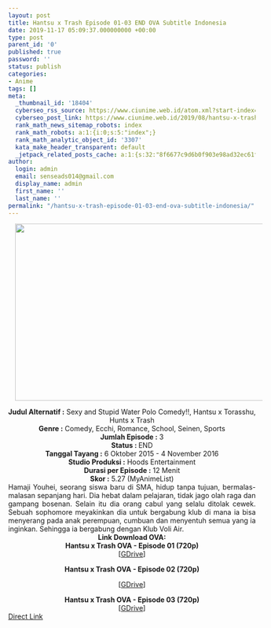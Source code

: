 ```yaml
---
layout: post
title: Hantsu x Trash Episode 01-03 END OVA Subtitle Indonesia
date: 2019-11-17 05:09:37.000000000 +00:00
type: post
parent_id: '0'
published: true
password: ''
status: publish
categories:
- Anime
tags: []
meta:
  _thumbnail_id: '18404'
  cyberseo_rss_source: https://www.ciunime.web.id/atom.xml?start-index=1801&max-results=150
  cyberseo_post_link: https://www.ciunime.web.id/2019/08/hantsu-x-trash-episode-01-03-end-batch.html
  rank_math_news_sitemap_robots: index
  rank_math_robots: a:1:{i:0;s:5:"index";}
  rank_math_analytic_object_id: '3307'
  kata_make_header_transparent: default
  _jetpack_related_posts_cache: a:1:{s:32:"8f6677c9d6b0f903e98ad32ec61f8deb";a:2:{s:7:"expires";i:1662897205;s:7:"payload";a:0:{}}}
author:
  login: admin
  email: senseads014@gmail.com
  display_name: admin
  first_name: ''
  last_name: ''
permalink: "/hantsu-x-trash-episode-01-03-end-ova-subtitle-indonesia/"
---
```

<div class="separator" style="clear: both; text-align: center;"><a href="https://1.bp.blogspot.com/-CkKRTV0bZYU/XVRa6VasMyI/AAAAAAAAdMM/Cp_IGishFi8RyYZ1ATyQwIsnhTVeByxJQCLcBGAs/s1600/Hantsu%2Bx%2BTrash%2BOVA.jpg" imageanchor="1" style="margin-left: 1em; margin-right: 1em;"><img border="0" data-original-height="720" data-original-width="1280" height="360" src="{{ site.baseurl }}/assets/2019/11/Hantsu%2Bx%2BTrash%2BOVA.jpg" width="640" /></a></div>
<p>
<div style="text-align: center;"><b>Judul</b><b><b>&nbsp;Alternatif</b>&nbsp;:</b> Sexy and Stupid Water Polo Comedy!!, Hantsu x Torasshu, Hunts x Trash</div>
<div style="text-align: center;"><b>Genre :</b> Comedy, Ecchi, Romance, School, Seinen, Sports</div>
<div style="text-align: center;"><b>Jumlah Episode :</b> 3<br /><b>Status :&nbsp;</b>END<br /><b>Tanggal Tayang :</b> 6 Oktober 2015 - 4 November 2016<br /><b>Studio Produksi :</b> Hoods Entertainment<br /><b>Durasi per Episode :</b> 12 Menit</div>
<div style="text-align: center;"><b>Skor :</b> 5.27 (MyAnimeList)</div>
<div style="text-align: center;"></div>
<div style="text-align: justify;"><span class="isi">Hamaji Youhei, seorang siswa baru di SMA, hidup tanpa tujuan, bermalas-malasan sepanjang hari. Dia hebat dalam pelajaran, tidak jago olah raga dan gampang bosenan. Selain itu dia orang cabul yang selalu ditolak cewek. Sebuah sophomore meyakinkan dia untuk bergabung klub di mana ia bisa menyerang pada anak perempuan, cumbuan dan menyentuh semua yang ia inginkan. Sehingga ia bergabung dengan Klub Voli Air.</span></div>
<div style="text-align: justify;"></div>
<div style="text-align: justify;"></div>
<div style="text-align: center;">
<div style="text-align: center;"><b>Link Download OVA:</b></div>
<div style="text-align: center;">
<div style="text-align: center;"><b>Hantsu x Trash</b><b>&nbsp;OVA</b><b>&nbsp;- Episode 01 (</b><b>720p</b><b>)</b></div>
<div style="text-align: center;">
<div style="text-align: center;">[<a href="https://gdriveplayer.us/redirect.php?link=vjMlmj11XrdJx3qnvZW9IgDfdAEB8rZTvi2RazgZBbEMhyFh3n%252FmWAM%252FKz3d8sNfI2EN3KFJAMT0BXKS0nlCmtZ%252Fqg4N%252BANUNzEF0DX%252Bi7Ea0%252F3d6H2KSM9dso9kVJzbdFLW%252BPtWmyHLfcD%252FajyPGsIsNtQVk3b3S9INS99HFgMpDjvDYK%252FQpRXbwOWBUuTjIf4ZU9ut7iOyp5M5er46IEaoNCAGyU4gx3Bv6BJoon38bMZDe1ME0hso%252BWNt%252FO%252FL0WC0Zgbb0nj1HEnLsJDtNA8DVRUJ1q%252FLF2lf6G3YelfIXZB3i37Wv4tH69yTQ%252ByOScIOe1RVzZuok0ZZxO9qiJccSUB9mHq7ljv1UUohCZA0z6LY%252F5WfJY%252FqowJm1y9cg0XdwZlLzlIJN%252BKjrG1OoEW3RRjttpJ9iEM2Z0Dz6G0SYt%252Fwa8mzgNw9f4rZgeXmorfBA1gK90qixFo4LbKvBKMJk3ea5vk8QweEnx2SUqnNjQx%252BrAGHArcEZnduVan1dHAtPqXyUYPbESXPBbRR2KfAup7uRAPfOs6YxkmI1lKKAq%252BXWZlGeYSAVQRpL45esWABxPhrEalaUdSnGzEU49ByZAUqjp4UZoXfgnfrrExzNGhBcxiwZpioU%252FDA70J3I9YCRnwH35j7a2e8cMSZmuRyzD6hqxGjED2gYhOkwN068mTEXsrIeNApI4d%252FeMy8R3Qa53KCDNR%252BwKBefvaXMH8YAeaSrE34frAdkQmMxo1jPPpHn8ASjWnOJUrvnrcPjupxH3fdL97YFyOO9oKpCSMPQbfvytiApeuRgpZxvIhQg3oEUusV%252BmP3IqMfRjlq1nT8evkpJzovSxhInXCIirkUByaOBhHYFdQJX7ewto1xnky%252BpC9zy3gg%252BJ29Fbu%252FwWBG6uJ68pVzkyTW8cL53l4wX%252BVb4wtnLWJykmJtbQNFpbFk%252BKHdB1GOzUs%252BB9EEXgEdE8EF7NpbPKNXPfYfdYLMQCPr2Vre43%252Fqeq2QSiAY1BAlAJzNS9%252FLJhGNJOllY%253D" target="_blank" rel="noopener">GDrive</a>]</div>
<div style="text-align: center;">
<div style="text-align: center;"></div>
</div>
</div>
<p><b>Hantsu x Trash</b><b>&nbsp;OVA</b><b>&nbsp;- Episode 02</b><b>&nbsp;(</b><b>720p</b><b>)</b></div>
<div style="text-align: center;">
<div style="text-align: center;">[<a href="https://gdriveplayer.us/redirect.php?link=M3sIR1DvnW%252BNlaEhpqlFEQPTr6FKf3%252FW9X75QffDwlONxFd0Ev6%252FQUOJGK7aVqQFwEXr6%252F6yn37SqEX7ZN1ZOXnBDduOdd0gD2ODNNHvLlL0qlgEKGPRjdUxpEKtwpD20OMOXdwKFBGps0Fc2WNrGUpYKfQopBbevbdggwo%252BLJtSGueAGtV9q7rDnxOxOssD%252BDH6x%252FqiWkha%252BD3uQWRUvAJ9aKsvLjSm%252BkibpHJDBbYriTaNoIk%252BhE1BmesIRWiaAm9jlP2w8q1x70y7exf0e2egK%252FR1v9enL3MLm218XIhpAs7t86r31S43jKP08KOq6EerWoGQtBPtNeITUck8xBqr4OD9czA6t63J8R1oH200d3rwWpSFu2wLrhM639HSGd1Wb8ZlkD18XyHvs%252BD9BigkBQ1o%252FkWdJTyoZhT8NirI7KkuDt03j00YLWszOzp%252FfXbA2ntYzl5i1DY1WW41IN4PhnmwpUQa9CQg5P%252F8EwLlcUXqN14H0rV7x3rLOGPV9qFmSuw08zr75aVO5BqL%252B3Pji%252F8idtJhhIIKQeC2sqmwL7Zfs%252FsUJc%252B6Uoy93haloGx101vbAj3tE8KwC0PBWDvT5nJglbbrGbEpR%252BWvbqpo6dLrW93fCOw2a8cRN4uObfdzUKLBy7iIgYe782opQYrnit7Fxd8kVV2ezv8CY68kZuN7NX1%252FDe9o3SHiyvrSAvNs3DacFcMc2uV5f9rQx1CWWHTNNAKgMJz7%252BRRUucBSm4u8omH9DnFVJP%252FnO8NZNXlUYNdGRMoTnk7bhAoXdq7tTKr%252FpLUmsWjFcuTdYWTlAOY69nkPbLh2irnIq6i%252BlfbdzL1j7SW6Co0IE9sL1KsM9wsfYsBsvEz3jKNXpwnm9kNARFabPt3oExvSHZhzwCn%252F%252F6%252BPeTvd88wiGfvjXyqQFVvVkzaPKfvDhw2l1JN9P5dBEOWXEDam6IqKZgI7%252FcwI7yp1PqLaPd9HOkcZX5u2o%252BOzhH0k5dZNPtoyWiFBlLhV8ZKNZUsnhYnSS1DJMj1J6EFeAmMOjk4OVR%252B1GD" target="_blank" rel="noopener">GDrive</a>]</p>
</div>
<div style="text-align: center;">
<div style="text-align: center;"><b>Hantsu x Trash</b><b>&nbsp;OVA</b><b>&nbsp;- Episode 03&nbsp;</b><b>(720p)</b></div>
<div style="text-align: center;">[<a href="https://gdriveplayer.us/redirect.php?link=xB%252BRYkl03WKL3UZnuW3WwwzfFQGTeg1zDjQsjjUSJpKuyZq9QN9hvJfd2Jve3SZdDubzpVRxs4AwnIOJsgBOyEpZfWziy122B82Ai90%252FvGmuAcRTaytHmiiW0DRs0k%252FNPNBOFwDa8i31ahPoQWb60qkzXYvSYfZDL4HcupxdbAERP6CSox5pOfAr9PAtuUqCuYlquqG75jXeVjd5NVKI%252BJfEaKdBCXDaYq1ncsfZIajVlFwxGijSSqp%252FThnuPX3SVneaFRibjxftOKrHKPIYzvxV2R%252B9li70dO%252BxFjM1PR4OxcPuFVnM%252BPUHvybbmmO197RDoKntHUhNlQZCW5u3eb6jEt3MW7lHMCDqIlldmCFPjaq8y9nS7HIPTOe08ZWb06i69dlQw2p5JK5e0%252BO9VHBH3msLJ1AZLRvyH5Qt5EK%252BRMI5jw7P7QCuRZck1CWYL1fEyFIHh05%252BC31YThlG4tJf2nVBmDfORW2M1%252BFOO8D%252FoeMB9ij3X9rxX0idLL6eS7lkojlMyRuwnxyVrdQDDWOTGx2gfIQe%252BA3yeM82Xi8kHw%252BnX6FHWUwEa1UZSAhgrOUhVkaxkdxAfso3YXfSpra8wKBqETUP2EgUVGyvS64erwzOKJsy9sYxFs9Mv4Qh0XA2PvzHiR7cL%252Bj5ATjSDTkvYA%252BOuXABkDflv9f%252FVWh3WD2fzrPqRCmX3g9GPG2xmeMyyYe5Q2%252B6rnHhWeSulov9q8Pp%252BnTD2kW4fxDB6wqOEkpiuXby4p7QptLCnL3fVZusEsiLIU%252FYPQLur%252BjMHTZhxkoxjIkfcSyFPMLLW%252B8YoJ7sk90k4tHC%252FEZZ0Li%252F%252F41Cye01wUrkisVtlju%252BSnREOa47%252FhMTmFZFMFAW6n6vTlHHzJZbASTGVPGRL%252FKIjoAAuLU9eS8uNdOkUPZgz1fXT3HwSACjJUqrsjXnEQErvJz0Xq1HabVM2L66suhtI75MJTGSCq6rLn%252F9qj3RiM9TRM9IIv01vlB13DUkvkz%252BjN%252BQlE3%252Fm1Q3l2xsZB43Q%253D" target="_blank" rel="noopener">GDrive</a>]</div>
</div>
</div>
</div>
<link rel="stylesheet" href="https://cdnjs.cloudflare.com/ajax/libs/font-awesome/4.7.0/css/font-awesome.min.css" />
<div class="divbtn"> <a href="https://handymansurrender.com/fihup8buzv?key=94550f7ce39444073321dde3b8782f97" class="btn"><i class="fa fa-download"></i> Direct Link</a> </div>
